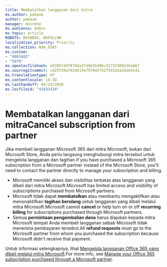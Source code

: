 ```yaml
---
title: Membatalkan langganan dari mitra
ms.author: pebaum
author: pebaum
manager: mnirkhe
ms.audience: Admin
ms.topic: article
ROBOTS: NOINDEX, NOFOLLOW
localization_priority: Priority
ms.collection: Adm_O365
ms.custom:
- "9001683"
- "5078"
ms.openlocfilehash: e5395fd4f87d4a2fd9e55d8bc31737489236a667
ms.sourcegitcommit: cd25f39a7924b13e797845f4275932ea2da64141
ms.translationtype: HT
ms.contentlocale: id-ID
ms.lasthandoff: 04/29/2020
ms.locfileid: "43933324"
---
```

# <a name="cancel-subscription-from-partner"></a><span data-ttu-id="db602-102">Membatalkan langganan dari mitra</span><span class="sxs-lookup"><span data-stu-id="db602-102">Cancel subscription from partner</span></span>

<span data-ttu-id="db602-103">Jika membeli langganan Microsoft 365 dari mitra Microsoft, bukan dari Microsoft Store, Anda perlu langsung menghubungi mitra tersebut untuk mengelola langganan dan tagihan.</span><span class="sxs-lookup"><span data-stu-id="db602-103">If you have purchased a Microsoft 365 subscription from a Microsoft partner instead of the Microsoft Store, you'll need to contact the partner directly to manage your subscription and billing.</span></span>

- <span data-ttu-id="db602-104">Microsoft memiliki akses dan visibilitas terbatas atas langganan yang dibeli dari mitra Microsoft.</span><span class="sxs-lookup"><span data-stu-id="db602-104">Microsoft has limited access and visibility of subscriptions purchased from Microsoft partners.</span></span> 
- <span data-ttu-id="db602-105">Microsoft tidak dapat **membatalkan** atau membantu mengaktifkan atau menonaktifkan **tagihan berulang** untuk langganan yang dibeli melalui mitra Microsoft.</span><span class="sxs-lookup"><span data-stu-id="db602-105">Microsoft cannot **cancel** or help turn on or off **recurring billing** for subscriptions purchased through Microsoft partners.</span></span> 
- <span data-ttu-id="db602-106">Semua **permintaan pengembalian dana** harus diajukan kepada mitra Microsoft tempat Anda membeli langganan sebab Microsoft tidak menerima pembayaran tersebut.</span><span class="sxs-lookup"><span data-stu-id="db602-106">All **refund requests** must go to the Microsoft partner from whom you purchased the subscription because Microsoft didn't receive that payment.</span></span> 

<span data-ttu-id="db602-107">Untuk informasi selengkapnya, lihat [Mengelola langganan Office 365 yang dibeli melalui mitra Microsoft](https://support.microsoft.com/help/4230739/microsoft-account-manage-office-365-subscription-from-third-party).</span><span class="sxs-lookup"><span data-stu-id="db602-107">For more info, see [Manage your Office 365 subscription purchased through a Microsoft partner](https://support.microsoft.com/help/4230739/microsoft-account-manage-office-365-subscription-from-third-party).</span></span> 
